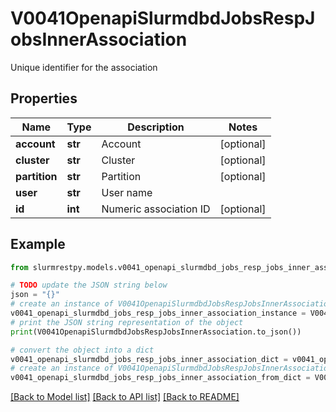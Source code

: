 # V0041OpenapiSlurmdbdJobsRespJobsInnerAssociation

Unique identifier for the association

## Properties

Name | Type | Description | Notes
------------ | ------------- | ------------- | -------------
**account** | **str** | Account | [optional]
**cluster** | **str** | Cluster | [optional]
**partition** | **str** | Partition | [optional]
**user** | **str** | User name |
**id** | **int** | Numeric association ID | [optional]

## Example

```python
from slurmrestpy.models.v0041_openapi_slurmdbd_jobs_resp_jobs_inner_association import V0041OpenapiSlurmdbdJobsRespJobsInnerAssociation

# TODO update the JSON string below
json = "{}"
# create an instance of V0041OpenapiSlurmdbdJobsRespJobsInnerAssociation from a JSON string
v0041_openapi_slurmdbd_jobs_resp_jobs_inner_association_instance = V0041OpenapiSlurmdbdJobsRespJobsInnerAssociation.from_json(json)
# print the JSON string representation of the object
print(V0041OpenapiSlurmdbdJobsRespJobsInnerAssociation.to_json())

# convert the object into a dict
v0041_openapi_slurmdbd_jobs_resp_jobs_inner_association_dict = v0041_openapi_slurmdbd_jobs_resp_jobs_inner_association_instance.to_dict()
# create an instance of V0041OpenapiSlurmdbdJobsRespJobsInnerAssociation from a dict
v0041_openapi_slurmdbd_jobs_resp_jobs_inner_association_from_dict = V0041OpenapiSlurmdbdJobsRespJobsInnerAssociation.from_dict(v0041_openapi_slurmdbd_jobs_resp_jobs_inner_association_dict)
```
[[Back to Model list]](../README.md#documentation-for-models) [[Back to API list]](../README.md#documentation-for-api-endpoints) [[Back to README]](../README.md)


